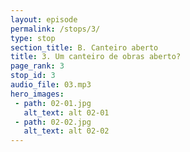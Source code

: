 ```yaml
---
layout: episode
permalink: /stops/3/
type: stop
section_title: B. Canteiro aberto
title: 3. Um canteiro de obras aberto?
page_rank: 3
stop_id: 3
audio_file: 03.mp3
hero_images:
 - path: 02-01.jpg
   alt_text: alt 02-01
 - path: 02-02.jpg
   alt_text: alt 02-02
---
```


